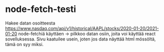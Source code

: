 # node-fetch-testi
Hakee datan osoitteesta https://www.nasdaq.com/api/v1/historical/AAPL/stocks/2020-01-20/2021-01-20 node-fetchiä käyttäen
-> pilkkoo datan osiin, joita voi käyttää react sovelluksessa. Sivu kaatuilee usein, joten jos data näyttää html mössöltä, tämä on syy miksi.
















